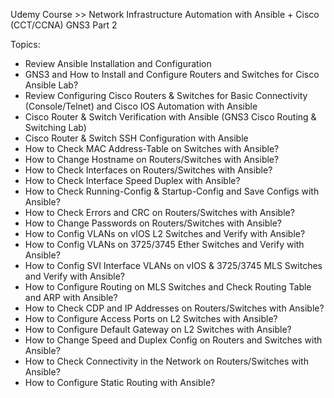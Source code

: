 Udemy Course >> Network Infrastructure Automation with Ansible + Cisco (CCT/CCNA) GNS3 Part 2

Topics:
- Review Ansible Installation and Configuration
- GNS3 and How to Install and Configure Routers and Switches for Cisco Ansible Lab?
- Review Configuring Cisco Routers & Switches for Basic Connectivity (Console/Telnet) and Cisco IOS Automation with Ansible
- Cisco Router & Switch Verification with Ansible (GNS3 Cisco Routing & Switching Lab)
- Cisco Router & Switch SSH Configuration with Ansible
- How to Check MAC Address-Table on Switches with Ansible?
- How to Change Hostname on Routers/Switches with Ansible?
- How to Check Interfaces on Routers/Switches with Ansible?
- How to Check Interface Speed Duplex with Ansible?
- How to Check Running-Config & Startup-Config and Save Configs with Ansible?
- How to Check Errors and CRC on Routers/Switches with Ansible?
- How to Change Passwords on Routers/Switches with Ansible?
- How to Config VLANs on vIOS L2 Switches and Verify with Ansible?
- How to Config VLANs on 3725/3745 Ether Switches and Verify with Ansible?
- How to Config SVI Interface VLANs on vIOS & 3725/3745 MLS Switches and Verify with Ansible?
- How to Configure Routing on MLS Switches and Check Routing Table and ARP with Ansible?
- How to Check CDP and IP Addresses on Routers/Switches with Ansible?
- How to Configure Access Ports on L2 Switches with Ansible?
- How to Configure Default Gateway on L2 Switches with Ansible?
- How to Change Speed and Duplex Config on Routers and Switches with Ansible?
- How to Check Connectivity in the Network on Routers/Switches with Ansible?
- How to Configure Static Routing with Ansible?

